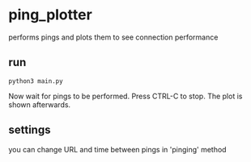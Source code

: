 # ping_plotter
performs pings and plots them to see connection performance

## run
```
python3 main.py
```

Now wait for pings to be performed. Press CTRL-C to stop. The plot is shown afterwards.

## settings
you can change URL and time between pings in 'pinging' method
